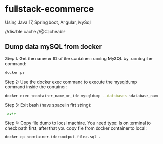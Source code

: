 # fullstack-ecommerce
Using Java 17, Spring boot, Angular, MySql

//disable cache
//@Cacheable


## Dump data mySQL from docker

Step 1: Get the name or ID of the container running MySQL by running the command:

```sh
docker ps
```

Step 2: Use the docker exec command to execute the mysqldump command inside the container:

```sh
docker exec <container_name_or_id> mysqldump --databases <database_name> -u <username> -p <password> > <output_file_name>.sql
```

Step 3: Exit bash (have space in firt string):

```sh
 exit
```

Step 4: Copy file dump to local machine. You need type: ls on terminal to check path first, after that you copy file from docker container to local:

```sh
docker cp <container-id>:<output-file>.sql .
```

